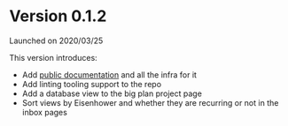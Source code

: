 # Version 0.1.2

Launched on 2020/03/25

This version introduces:

* Add [public documentation](https://jupiter-docs.onrender.com/) and all the infra for it
* Add linting tooling support to the repo
* Add a database view to the big plan project page
* Sort views by Eisenhower and whether they are recurring or not in the inbox pages
